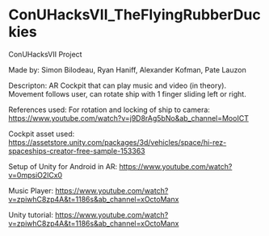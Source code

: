 # ConUHacksVII_TheFlyingRubberDuckies
ConUHacksVII Project

Made by:
Simon Bilodeau, Ryan Haniff, Alexander Kofman, Pate Lauzon

Descripton:
AR Cockpit that can play music and video (in theory).
Movement follows user, can rotate ship with 1 finger sliding left or right.

References used:
For rotation and locking of ship to camera:
https://www.youtube.com/watch?v=j9D8rAg5bNo&ab_channel=MooICT

Cockpit asset used:
https://assetstore.unity.com/packages/3d/vehicles/space/hi-rez-spaceships-creator-free-sample-153363

Setup of Unity for Android in AR:
https://www.youtube.com/watch?v=0mpsiO2lCx0

Music Player:
https://www.youtube.com/watch?v=zpiwhC8zp4A&t=1186s&ab_channel=xOctoManx

Unity tutorial:
https://www.youtube.com/watch?v=zpiwhC8zp4A&t=1186s&ab_channel=xOctoManx
